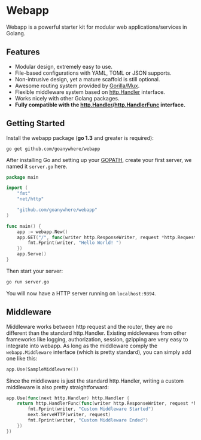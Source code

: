 Webapp
======

Webapp is a powerful starter kit for modular web applications/services in Golang.


## Features
* Modular design, extremely easy to use.
* File-based configurations with YAML, TOML or JSON supports.
* Non-intrusive design, yet a mature scaffold is still optional.
* Awesome routing system provided by [Gorilla/Mux](http://www.gorillatoolkit.org/pkg/mux).
* Flexible middleware system based on [http.Handler](http://godoc.org/net/http#Handler) interface.
* Works nicely with other Golang packages.
* **Fully compatible with the [http.Handler](http://godoc.org/net/http#Handler)/[http.HandlerFunc](http://godoc.org/net/http#HandlerFunc) interface.**


## Getting Started

Install the webapp package (**go 1.3** and greater is required):

~~~
go get github.com/goanywhere/webapp
~~~


After installing Go and setting up your [GOPATH](http://golang.org/doc/code.html#GOPATH), create your first server, we named it `server.go` here.

``` go
package main

import (
    "fmt"
    "net/http"

    "github.com/goanywhere/webapp"
)

func main() {
    app := webapp.New()
    app.GET("/", func(writer http.ResponseWriter, request *http.Request) {
        fmt.Fprint(writer, "Hello World! ")
    })
    app.Serve()
}
```

Then start your server:
``` sh
go run server.go
```

You will now have a HTTP server running on `localhost:9394`.


## Middleware

Middleware works between http request and the router, they are no different than the standard http.Handler. Existing middlewares from other frameworks like logging, authorization, session, gzipping are very easy to integrate into webapp. As long as the middleware comply the `webapp.Middleware` interface (which is pretty standard), you can simply add one like this:

``` go
app.Use(SampleMiddleware())
```


Since the middleware is just the standard http.Handler, writing a custom middleware is also pretty straightforward:

``` go
app.Use(func(next http.Handler) http.Handler {
    return http.HandlerFunc(func(writer http.ResponseWriter, request *http.Request) {
        fmt.Fprint(writer, "Custom Middleware Started")
        next.ServeHTTP(writer, request)
        fmt.Fprint(writer, "Custom Middleware Ended")
    })
})
```
